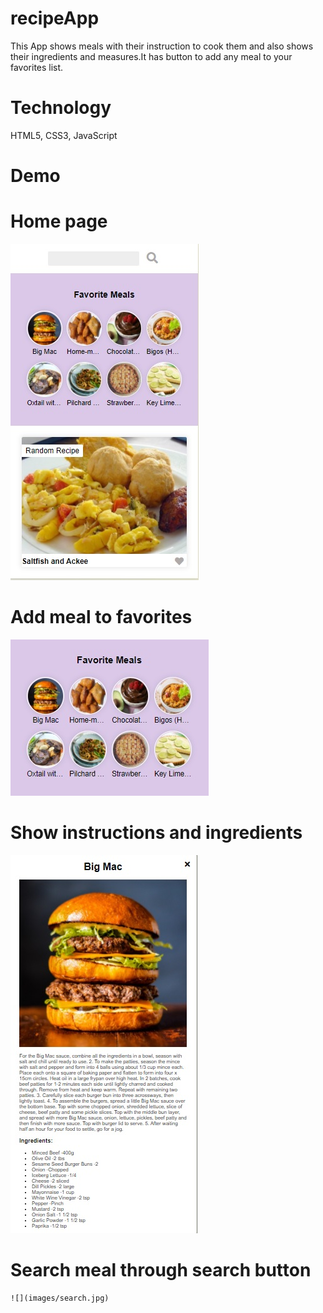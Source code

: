 # recipeApp

This App shows meals with their instruction to cook them and also shows their ingredients and measures.It has button to add any meal to your favorites list. 

# Technology

HTML5, CSS3, JavaScript

# Demo
# Home page
 ![](images/home.jpg)

 # Add meal to favorites 
  ![](images/favorites.jpg)

# Show instructions and ingredients
   ![](images/ingredients.jpg)

# Search meal through search button
    ![](images/search.jpg)
  
